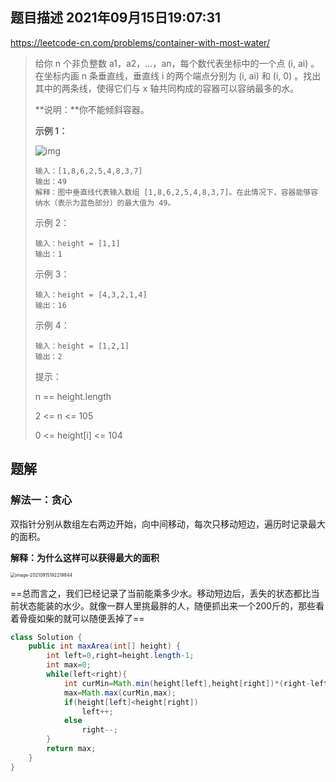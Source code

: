## 题目描述	2021年09月15日19:07:31

https://leetcode-cn.com/problems/container-with-most-water/

>   给你 n 个非负整数 a1，a2，...，an，每个数代表坐标中的一个点 (i, ai) 。在坐标内画 n 条垂直线，垂直线 i 的两个端点分别为 (i, ai) 和 (i, 0) 。找出其中的两条线，使得它们与 x 轴共同构成的容器可以容纳最多的水。
>
>   **说明：**你不能倾斜容器。
>
>    **示例 1：**
>
>   ![img](https://gitee.com/mw515031/image/raw/master/image/20210915190854.jpg)
>
>   ```
>   输入：[1,8,6,2,5,4,8,3,7]
>   输出：49 
>   解释：图中垂直线代表输入数组 [1,8,6,2,5,4,8,3,7]。在此情况下，容器能够容纳水（表示为蓝色部分）的最大值为 49。
>   ```
>
>   示例 2：
>
>   ```
>   输入：height = [1,1]
>   输出：1
>   ```
>
>   示例 3：
>
>   ```
>   输入：height = [4,3,2,1,4]
>   输出：16
>   ```
>
>   示例 4：
>
>   ```
>   输入：height = [1,2,1]
>   输出：2
>   ```
>
>
>   提示：
>
>   n == height.length
>
>   2 <= n <= 105
>
>   0 <= height[i] <= 104

## 题解

### 解法一：贪心

双指针分别从数组左右两边开始，向中间移动，每次只移动短边，遍历时记录最大的面积。

**解释：为什么这样可以获得最大的面积**

<img src="https://gitee.com/mw515031/image/raw/master/image/20210915192219.png" alt="image-20210915192219844" style="zoom:50%;" />

==总而言之，我们已经记录了当前能乘多少水。移动短边后，丢失的状态都比当前状态能装的水少。就像一群人里挑最胖的人，随便抓出来一个200斤的，那些看着骨瘦如柴的就可以随便丢掉了==

```java
class Solution {
    public int maxArea(int[] height) {
        int left=0,right=height.length-1;
        int max=0;
        while(left<right){
            int curMin=Math.min(height[left],height[right])*(right-left);
            max=Math.max(curMin,max);
            if(height[left]<height[right])
                left++;
            else
                right--;
        }
        return max;
    }
}
```



